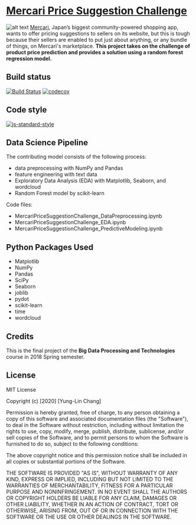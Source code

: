 # [Mercari Price Suggestion Challenge](https://www.kaggle.com/c/mercari-price-suggestion-challenge)
![alt text](https://miro.medium.com/max/1400/1*IiWBNf6c8fJT-bzMk1gh2g.jpeg)
[Mercari](https://www.mercari.com/), Japan’s biggest community-powered shopping app, wants to offer pricing suggestions to sellers on its website, but this is tough because their sellers are enabled to put just about anything, or any bundle of things, on Mercari's marketplace. **This project takes on the challenge of product price prediction and provides a solution using a random forest regression model.**

## Build status
[![Build Status](https://travis-ci.org/joemccann/dillinger.svg?branch=master)](https://travis-ci.org/joemccann/dillinger) [![codecov](https://codecov.io/gh/yunglinchang/Mercari_pricesuggestion/branch/master/graph/badge.svg)](https://codecov.io/gh/yunglinchang/Mercari_pricesuggestion)

## Code style
[![js-standard-style](https://img.shields.io/badge/code%20style-standard-brightgreen.svg?style=flat)](https://github.com/feross/standard)

## Data Science Pipeline
The contributing model consists of the following process:
* data preprocessing with NumPy and Pandas 
* feature engineering with text data
* Exploratory Data Analysis (EDA) with Matplotlib, Seaborn, and wordcloud
* Random Forest model by scikit-learn

Code files:
* MercariPriceSuggestionChallenge_DataPreprocessing.ipynb
* MercariPriceSuggestionChallenge_EDA.ipynb
* MercariPriceSuggestionChallenge_PredictiveModeling.ipynb

## Python Packages Used
* Matplotlib 
* NumPy
* Pandas
* SciPy
* Seaborn
* joblib
* pydot
* scikit-learn
* time
* wordcloud

## Credits
This is the final project of the **Big Data Processing and Technologies** course in 2018 Spring semester.

## License
MIT License

Copyright (c) [2020] [Yung-Lin Chang]

Permission is hereby granted, free of charge, to any person obtaining a copy
of this software and associated documentation files (the "Software"), to deal
in the Software without restriction, including without limitation the rights
to use, copy, modify, merge, publish, distribute, sublicense, and/or sell
copies of the Software, and to permit persons to whom the Software is
furnished to do so, subject to the following conditions:

The above copyright notice and this permission notice shall be included in all
copies or substantial portions of the Software.

THE SOFTWARE IS PROVIDED "AS IS", WITHOUT WARRANTY OF ANY KIND, EXPRESS OR
IMPLIED, INCLUDING BUT NOT LIMITED TO THE WARRANTIES OF MERCHANTABILITY,
FITNESS FOR A PARTICULAR PURPOSE AND NONINFRINGEMENT. IN NO EVENT SHALL THE
AUTHORS OR COPYRIGHT HOLDERS BE LIABLE FOR ANY CLAIM, DAMAGES OR OTHER
LIABILITY, WHETHER IN AN ACTION OF CONTRACT, TORT OR OTHERWISE, ARISING FROM,
OUT OF OR IN CONNECTION WITH THE SOFTWARE OR THE USE OR OTHER DEALINGS IN THE
SOFTWARE.

